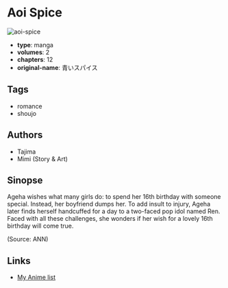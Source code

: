 # Aoi Spice

![aoi-spice](https://cdn.myanimelist.net/images/manga/2/1758.jpg)

-   **type**: manga
-   **volumes**: 2
-   **chapters**: 12
-   **original-name**: 青いスパイス

## Tags

-   romance
-   shoujo

## Authors

-   Tajima
-   Mimi (Story & Art)

## Sinopse

Ageha wishes what many girls do: to spend her 16th birthday with someone special. Instead, her boyfriend dumps her. To add insult to injury, Ageha later finds herself handcuffed for a day to a two-faced pop idol named Ren. Faced with all these challenges, she wonders if her wish for a lovely 16th birthday will come true.

(Source: ANN)

## Links

-   [My Anime list](https://myanimelist.net/manga/1666/Aoi_Spice)
